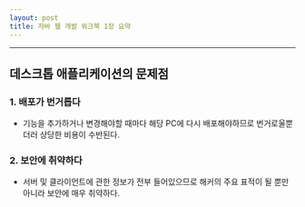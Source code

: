 ```yaml
---
layout: post
title: 자바 웹 개발 워크북 1장 요약
---
```


<hr>

## 데스크톱 애플리케이션의 문제점
### 1. 배포가 번거롭다
* 기능을 추가하거나 변경해야할 때마다 해당 PC에 다시 배포해야하므로 번거로울뿐더러 상당한 비용이 수반된다.
### 2. 보안에 취약하다
* 서버 및 클라이언트에 관한 정보가 전부 들어있으므로 해커의 주요 표적이 될 뿐만아니라 보안에 매우 취약하다.
